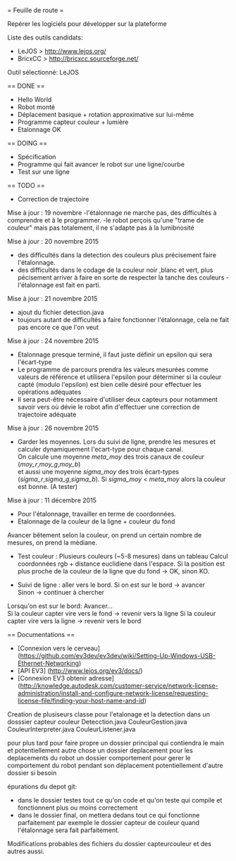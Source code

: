 = Feuille de route =

Repérer les logiciels pour développer sur la plateforme

Liste des outils candidats:

 - LeJOS > http://www.lejos.org/
 - BricxCC > http://bricxcc.sourceforge.net/


Outil sélectionné: LeJOS


== DONE ==

  * Hello World
  * Robot monté
  * Déplacement basique + rotation approximative sur lui-même
  * Programme capteur couleur + lumière
  * Etalonnage OK
  
== DOING ==

  * Spécification
  * Programme qui fait avancer le robot sur une ligne/courbe
  * Test sur une ligne

== TODO ==

  * Correction de trajectoire


  
Mise à jour : 19 novembre
 -l'étalonnage ne marche pas, des difficultés à comprendre et à le programmer.
 -le robot perçois qu'une "trame de couleur" mais pas totalement, il ne s'adapte pas à 
la lumibnosité

Mise à jour : 20 novembre 2015
- des difficultés dans la detection des couleurs plus précisement faire l'étalonnage.
- des difficultés dans le codage de la couleur noir ,blanc et vert,
plus pécisement arriver à faire en sorte de respecter la tanche des couleurs
-l'étalonnage est fait en parti.

Mise à jour : 21 novembre 2015
  - ajout du fichier detection.java
  - toujours autant de difficultés a faire fonctionner l'étalonnage, 
cela ne fait pas encore ce que l'on veut

Mise à jour : 24 novembre 2015
  - Etalonnage presque terminé, il faut juste définir un epsilon qui sera l'écart-type
  - Le programme de parcours prendra les valeurs mesurées comme valeurs
de référence et utilisera l'epsilon pour déterminer si la couleur capté 
(modulo l'epsilon) est bien celle désiré pour effectuer les opérations adéquates
  - Il sera peut-être nécessaire d'utiliser deux capteurs pour notamment savoir
vers où dévie le robot afin d'effectuer une correction de trajectoire adéquate


Mise à jour : 26 novembre 2015 
  - Garder les moyennes. Lors du suivi de ligne, prendre les mesures et  
calculer dynamiquement l'ecart-type pour chaque canal.  
On calcule une moyenne *meta_moy* des trois canaux de couleur (*moy_r*,*moy_g*,*moy_b*)  
et aussi une moyenne *sigma_moy* des trois écart-types (*sigma_r*,*sigma_g*,*sigma_b*).
Si *sigma_moy* < *meta_moy* alors la couleur est bonne. (A tester)


Mise à jour : 11 décembre 2015 

  - Pour l'étalonnage, travailler en terme de coordonnées.
  - Etalonnage de la couleur de la ligne + couleur du fond

Avancer bêtement selon la couleur, on prend un certain nombre de mesures, 
on prend la médiane. 
  - Test couleur : Plusieurs couleurs (~5-8 mesures) dans un tableau
Calcul coordonnées rgb + distance euclidiene dans l'espace. 
Si la position est plus proche de la couleur de la ligne que du fond -> OK, 
sinon KO.

  - Suivi de ligne : aller vers le bord. 
Si on est sur le bord -> avancer  
Sinon -> continuer à chercher  

Lorsqu'on est sur le bord: Avancer...  
Si la couleur capter vire vers le fond -> revenir vers la ligne
Si la couleur capter vire vers la ligne -> revenir vers le bord




== Documentations ==

 - [Connexion vers le cerveau] (https://github.com/ev3dev/ev3dev/wiki/Setting-Up-Windows-USB-Ethernet-Networking)
 - [API EV3] (http://www.lejos.org/ev3/docs/)
 - [Connexion EV3 obtenir adresse] (http://knowledge.autodesk.com/customer-service/network-license-administration/install-and-configure-network-license/requesting-license-file/finding-your-host-name-and-id)


Creation de plusiseurs classe pour l'etalonage et la detection dans un dosssier capteur couleur
  Detecction.java
  CouleurGestion.java
  CouleurInterpreter.java
  CouleurListener.java

pour plus tard pour faire propre un dossier principal qui contiendra le main et potentiellement autre chose
un dossier deplacement pour les deplacements du robot
un dossier comportement pour gerer le comportement du robot pendant son 
déplacement potentiellement d'autre dossier si besoin

épurations du depot git:
- dans le dossier testes tout ce qu'on code et qu'on teste qui compile et fonctionnent plus ou moins correctement
- dans le dossier final, on mettera dedans tout ce qui fonctionne parfaitement par exemple le dossier capteur de couleur quand l'étalonnage sera fait parfaitement.

Modifications probables des fichiers du dossier capteurcouleur et des autres aussi.


